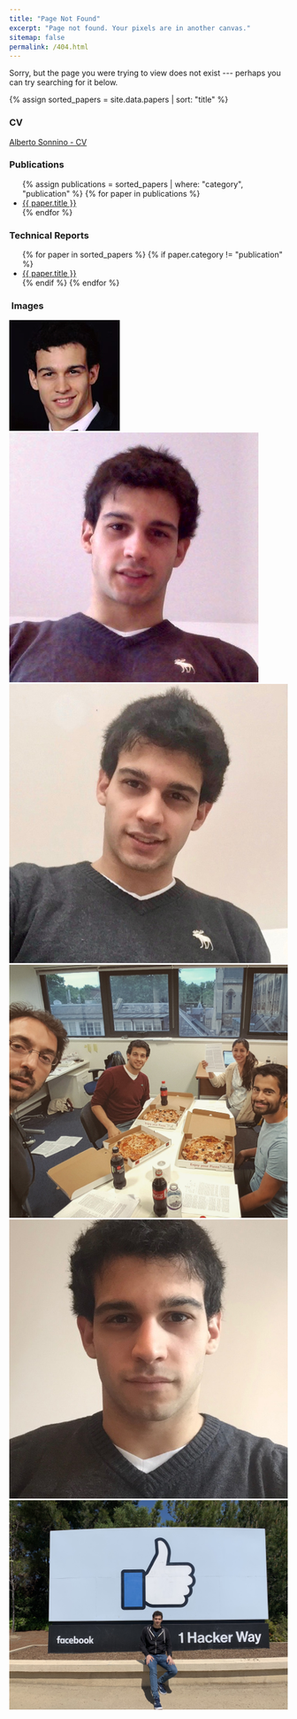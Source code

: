 ```yaml
---
title: "Page Not Found"
excerpt: "Page not found. Your pixels are in another canvas."
sitemap: false
permalink: /404.html
---
```


Sorry, but the page you were trying to view does not exist --- perhaps you can try searching for it below.

<script type="text/javascript">
  var GOOG_FIXURL_LANG = 'en';
  var GOOG_FIXURL_SITE = '{{ site.url }}'
</script>
<script type="text/javascript"
  src="//linkhelp.clients.google.com/tbproxy/lh/wm/fixurl.js">
</script>

{% assign sorted_papers = site.data.papers | sort: "title" %}

### CV

<a href="/cv/Alberto Sonnino - CV.pdf"> Alberto Sonnino - CV </a>

### Publications

<ul>
{% assign publications = sorted_papers | where: "category", "publication" %}
{% for paper in publications %}
<li><a href="/papers/{{ paper.filename }}"> {{ paper.title }} </a></li> 
{% endfor %}
</ul>

### Technical Reports

<ul>
{% for paper in sorted_papers %}
{% if paper.category != "publication" %}
<li><a href="/papers/{{ paper.filename }}"> {{ paper.title }} </a></li> 
{% endif %}
{% endfor %}
</ul>

###  Images

<div class="author__avatar">
<a href="/images/Alberto Sonnino - 1.jpg"> <img src="/images/Alberto Sonnino - 1.jpg" alt="Alberto Sonnino"> </a>
<a href="/images/Alberto Sonnino - 2.jpg"> <img src="/images/Alberto Sonnino - 2.jpg" alt="Alberto Sonnino"> </a>
<a href="/images/Alberto Sonnino - 3.jpg"> <img src="/images/Alberto Sonnino - 3.jpg" alt="Alberto Sonnino"> </a>
<a href="/images/Alberto Sonnino - 4.jpg"> <img src="/images/Alberto Sonnino - 4.jpg" alt="Alberto Sonnino"> </a>
<a href="/images/Alberto Sonnino - 5.jpg"> <img src="/images/Alberto Sonnino - 5.jpg" alt="Alberto Sonnino"> </a>
<a href="/images/Alberto Sonnino - 6.jpg"> <img src="/images/Alberto Sonnino - 6.jpg" alt="Alberto Sonnino"> </a>
<!-- <a href="/images/Alberto Sonnino - 7.jpg"> <img src="/images/Alberto Sonnino - 7.jpg" alt="Alberto Sonnino"> </a> -->
<!-- <a href="/images/Alberto Sonnino - 8.jpg"> <img src="/images/Alberto Sonnino - 8.jpg" alt="Alberto Sonnino"> </a> -->

<!-- <a href="/images/Chainspace.png"> <img src="/images/Chainspace.png" alt="Chainspace"> </a> -->

<div>
